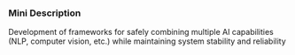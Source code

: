 ### Mini Description

Development of frameworks for safely combining multiple AI capabilities (NLP, computer vision, etc.) while maintaining system stability and reliability
